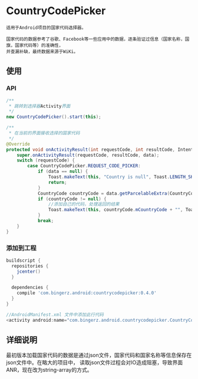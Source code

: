 # CountryCodePicker

    适用于Android项目的国家代码选择器。

    国家代码的数据参考了谷歌、Facebook等一些应用中的数据，逐条验证过信息（国家名称，国旗，国家代码等）的准确性，
    并查漏补缺，最终数据来源于WiKi。

## 使用

### API
```java
/**
 * 跳转到选择器Activity界面
 */
new CountryCodePicker().start(this);

/**
 * 在当前的界面接收选择的国家代码
 */
@Override
protected void onActivityResult(int requestCode, int resultCode, Intent data) {
    super.onActivityResult(requestCode, resultCode, data);
    switch (requestCode) {
        case CountryCodePicker.REQUEST_CODE_PICKER:
            if (data == null) {
                Toast.makeText(this, "Country is null", Toast.LENGTH_SHORT).show();
                return;
            }
            CountryCode countryCode = data.getParcelableExtra(CountryCodePicker.EXTRA_CODE);
            if (countryCode != null) {
                //添加自己的代码，处理返回的结果
                Toast.makeText(this, countryCode.mCountryCode + "", Toast.LENGTH_SHORT).show();
            }
            break;
    }
}
```

### 添加到工程

```groovy
buildscript {
  repositories {
    jcenter()
  }

  dependencies {
    compile 'com.bingerz.android:countrycodepicker:0.4.0'
  }
}
```

```java
//AndroidManifest.xml 文件中添加此行代码
<activity android:name="com.bingerz.android.countrycodepicker.CountryCodeActivity" />
```
## 详细说明

最初版本加载国家代码的数据是通过json文件，国家代码和国家名称等信息保存在json文件中。在略大的项目中，
读取json文件过程会对IO造成阻塞，导致界面ANR，现在改为string-array的方式。